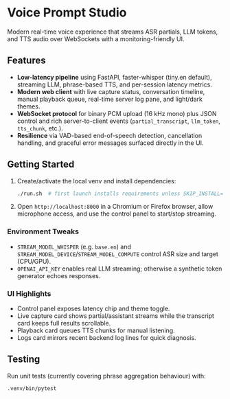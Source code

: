 # Voice Prompt Studio

Modern real-time voice experience that streams ASR partials, LLM tokens, and TTS audio over WebSockets with a monitoring-friendly UI.

## Features
- **Low-latency pipeline** using FastAPI, faster-whisper (tiny.en default), streaming LLM, phrase-based TTS, and per-session latency metrics.
- **Modern web client** with live capture status, conversation timeline, manual playback queue, real-time server log pane, and light/dark themes.
- **WebSocket protocol** for binary PCM upload (16 kHz mono) plus JSON control and rich server-to-client events (`partial_transcript`, `llm_token`, `tts_chunk`, etc.).
- **Resilience** via VAD-based end-of-speech detection, cancellation handling, and graceful error messages surfaced directly in the UI.

## Getting Started
1. Create/activate the local venv and install dependencies:
   ```bash
   ./run.sh  # first launch installs requirements unless SKIP_INSTALL=1
   ```
2. Open `http://localhost:8000` in a Chromium or Firefox browser, allow microphone access, and use the control panel to start/stop streaming.

### Environment Tweaks
- `STREAM_MODEL_WHISPER` (e.g. `base.en`) and `STREAM_MODEL_DEVICE`/`STREAM_MODEL_COMPUTE` control ASR size and target (CPU/GPU).
- `OPENAI_API_KEY` enables real LLM streaming; otherwise a synthetic token generator echoes responses.

### UI Highlights
- Control panel exposes latency chip and theme toggle.
- Live capture card shows partial/assistant streams while the transcript card keeps full results scrollable.
- Playback card queues TTS chunks for manual listening.
- Logs card mirrors recent backend log lines for quick diagnosis.

## Testing
Run unit tests (currently covering phrase aggregation behaviour) with:
```bash
.venv/bin/pytest
```
